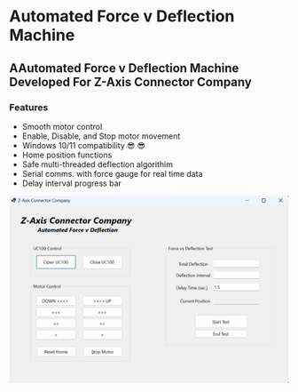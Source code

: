 # Automated Force v Deflection Machine

## AAutomated Force v Deflection Machine Developed For Z-Axis Connector Company

### Features
* Smooth motor control
* Enable, Disable, and Stop motor movement
* Windows 10/11 compatibility :sunglasses: :sunglasses:
* Home position functions
* Safe multi-threaded deflection algorithim
* Serial comms. with force gauge for real time data
* Delay interval progress bar


![alt text](https://github.com/jglatts/ForceGaugeMachine/blob/master/scr-shot.png)